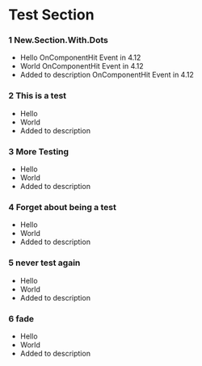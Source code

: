 # Test Section

### 1 New.Section.With.Dots ###

+ Hello OnComponentHit Event in 4.12
+ World OnComponentHit Event in 4.12
+ Added to description OnComponentHit Event in 4.12

### 2 This is a test ###

+ Hello
+ World
+ Added to description

### 3 More Testing ###

+ Hello
+ World
+ Added to description

### 4 Forget about being a test ###

+ Hello
+ World
+ Added to description

### 5 never test again ###

+ Hello
+ World
+ Added to description

### 6 fade ###

+ Hello
+ World
+ Added to description
